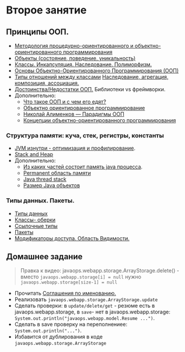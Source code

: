 
# Второе занятие

##  Принципы ООП.
- <a href="http://www.intuit.ru/studies/courses/16/16/lecture/27107?page=1">Методология процедурно-ориентированного и объектно-ориентированного программирования</a>
- <a href="http://www.intuit.ru/studies/courses/16/16/lecture/27107?page=2">Объекты (cостояние, поведение, уникальность)</a>
- <a href="http://www.intuit.ru/studies/courses/16/16/lecture/27107?page=3">Классы. Инкапсуляция. Наследование. Полиморфизм.</a>
- <a href="https://github.com/ichimax/Core-Java-Interview-Questions/blob/master/Questions/1.%20OOP.md">Основы Объектно-Ориентированного Программирования (ООП)</a>
- <a href="http://www.intuit.ru/studies/courses/16/16/lecture/27107?page=4">Типы отношений между классами</a> <a href="http://ru.wikipedia.org/wiki/%D0%94%D0%B8%D0%B0%D0%B3%D1%80%D0%B0%D0%BC%D0%BC%D0%B0_%D0%BA%D0%BB%D0%B0%D1%81%D1%81%D0%BE%D0%B2#.D0.92.D0.B7.D0.B0.D0.B8.D0.BC.D0.BE.D1.81.D0.B2.D1.8F.D0.B7.D0.B8">Наследование, агрегация, композиция, ассоциация.</a>
- <a href="http://www.intuit.ru/studies/courses/16/16/lecture/27107?page=5">Достоинства/Недостатки  ООП.</a> Библиотеки vs фреймворки.
- Дополнительно:
  - <a href="http://devcolibri.com/720">Что такое ООП и с чем его едят?</a>
  - <a href="http://ru.wikipedia.org/wiki/Объектно-ориентированное_программирование">Объектно ориентированное программирование</a>
  - <a href="https://www.youtube.com/watch?v=G6LJkWwZGuc">Николай Алименков — Парадигмы ООП</a>
  - <a href="http://htmlpreview.github.io/?https://raw.githubusercontent.com/blacky0x0/java-docs-ru/master/tutorials/java/concepts/index.html">Концепции объектно-ориентированного программирования</a>

### Структура памяти: куча, стек, регистры, константы
  - <a href="http://www.slideshare.net/kslisenko/jvm-35760825">JVM изнутри - оптимизация и профилирование</a>.
  - <a href="http://stackoverflow.com/questions/79923/what-and-where-are-the-stack-and-heap#24171266">Stack and Heap</a>
  - Дополнительно:
    - <a href="http://habrahabr.ru/post/117274/">Из каких частей состоит память java процесса</a>.
    - <a href="http://www.javaspecialist.ru/2011/04/permanent.html">Permanent область памяти</a>
    - <a href="http://www.javaspecialist.ru/2011/04/java-thread-stack.html">Java thread stack </a>
    - <a href="http://habrahabr.ru/post/134102/">Размер Java объектов</a>

### Типы данных. Пакеты.
  - <a href="http://www.intuit.ru/studies/courses/16/16/lecture/27111">Типы данных</a>
  - <a href="http://www.intuit.ru/studies/courses/16/16/lecture/27129?page=2">Классы- оберки</a>
  - <a href="http://www.intuit.ru/studies/courses/16/16/lecture/27111?page=4">Ссылочные типы</a>
  - <a href="http://www.intuit.ru/studies/courses/16/16/lecture/27113?page=2">Пакеты</a>
  - <a href="http://www.intuit.ru/studies/courses/16/16/lecture/27115">Модификаторы доступа. Область Видимости.</a>

## Домашнее задание

> Правка к видео: javaops.webapp.storage.ArrayStorage.delete() - вместо `javaops.webapp.storage[i] = null` нужно `javaops.webapp.storage[size-1] = null`

- Прочитать <a href="http://www.intuit.ru/studies/courses/16/16/lecture/27113?page=4">Соглашения по именованию.</a>
- Реализовать `javaops.webapp.storage.ArrayStorage.update`
- Сделать проверки: в `update/delete/get` - резюме есть в javaops.webapp.storage, в `save`- нет в javaops.webapp.storage: `System.out.println("javaops.webapp.model.Resume ...")`.
- Сделать в save проверку на переполнениеe: `System.out.println("...")`.
- Избавится от дублирования в коде `javaops.webapp.storage.ArrayStorage`
